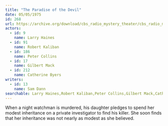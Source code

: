 ```yaml
---
title: "The Paradise of the Devil"
date: 05/05/1975
id: 268
url: https://archive.org/download/cbs_radio_mystery_theater/cbs_radio_mystery_theater-0251-0300.zip/cbs_radio_mystery_theater-0251-0300%2Fcbsrmt_0268_the_paradise_of_the_devil.mp3
actors:  
  - id: 9
    name: Larry Haines  
  - id: 91
    name: Robert Kaliban  
  - id: 186
    name: Peter Collins  
  - id: 17
    name: Gilbert Mack  
  - id: 212
    name: Catherine Byers
writers:  
  - id: 13
    name: Sam Dann
searchable: Larry Haines,Robert Kaliban,Peter Collins,Gilbert Mack,Catherine Byers Sam Dann
---
```

When a night watchman is murdered, his daughter pledges to spend her modest inheritance on a private investigator to find his killer. She soon finds that her inheritance was not nearly as modest as she believed.
